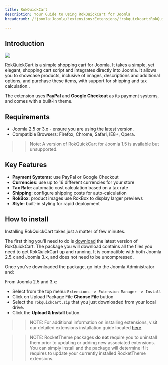 ```yaml
---
title: RokQuickCart
description: Your Guide to Using RokQuickCart for Joomla
breadcrumb: /!joomla:Joomla/!extensions:Extensions/!rokquickcart:RokQuickCart

---
```


Introduction
--------------

![][extension]

RokQuickCart is a simple shopping cart for Joomla. It takes a simple, yet elegant, shopping cart script and integrates directly into Joomla. It allows you to showcase products, inclusive of images, descriptions and additional options, and purchase these items, with support for shipping and tax calculation..

The extension uses **PayPal** and **Google Checkout** as its payment systems, and comes with a built-in theme.

Requirements
------------

* Joomla 2.5 or 3.x - ensure you are using the latest version.
* Compatible Browsers: Firefox, Chrome, Safari, IE8+, Opera.

>> Note: A version of RokQuickCart for Joomla 1.5 is available but unsupported.

Key Features
-----

* **Payment Systems**: use PayPal or Google Checkout
* **Currencies**: use up to 16 different currencies for your store
* **Tax Rate**: automatic cost calculation based on a tax rate
* **Shipping**: configure shipping costs for auto-calculation
* **RokBox**: product images use RokBox to display larger previews
* **Style**: built-in styling for rapid deployment

How to install
--------------

Installing RokQuickCart takes just a matter of few minutes.

The first thing you'll need to do is [download][download] the latest version of RokQuickCart. The package you will download contains all the files you need to get RokQuickCart up and running. It is compatible with both Joomla 2.5.x and Joomla 3.x, and does not need to be uncompressed. 

Once you've downloaded the package, go into the Joomla Administrator and:

From Joomla 2.5 and 3.x:

* Select from the top menu: `Extensions -> Extension Manager -> Install`
* Click on Upload Package File **Choose File** button
* Select the `rokquickcart.zip` that you just downloaded from your local drive.
* Click the **Upload & Install** button.

>> NOTE: For additional information on installing extensions, visit our detailed extensions installation guide located [here][install].

>> NOTE: RocketTheme packages **do not** require you to uninstall them prior to updating or adding new associated extensions. You can simply install and the package will determine if it requires to update your currently installed RocketTheme extensions.

[download]: http://www.rockettheme.com/extensions-downloads/free/1112-rokquickcart
[install]: ../../platform/extensions.md#how-to-install-an-extension
[extension]: assets/rokquickcart.jpg